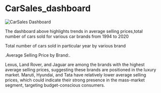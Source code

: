 # CarSales_dashboard
![CarSales Dashboard](https://github.com/user-attachments/assets/998dc342-655c-4303-a60c-9465520243ad)

The dashboard above highlights trends in average selling prices,total number of cars sold for various car brands from 1994 to 2020

Total number of cars sold in particular year by various brand


 
.Average Selling Price by Brand:.

Lexus, Land Rover, and Jaguar are among the brands with the highest average selling prices, suggesting these brands are positioned in the luxury market. Maruti, Hyundai, and Tata have relatively lower average selling prices, which could indicate their strong presence in the mass-market segment, targeting budget-conscious consumers.

